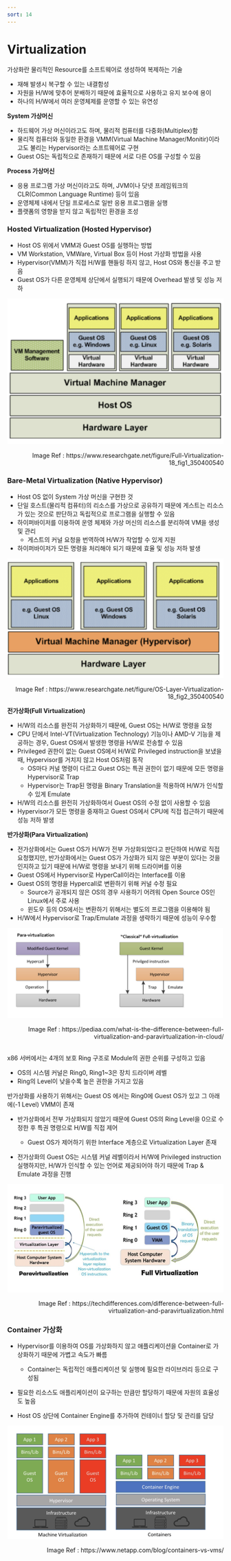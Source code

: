```yaml
---
sort: 14
---
```


# Virtualization

가상화란 물리적인 Resource를 소프트웨어로 생성하여 복제하는 기술

* 재해 발생시 복구할 수 있는 내결함성
* 자원을 H/W에 맞추어 분배하기 때문에 효율적으로 사용하고 유지 보수에 용이
* 하나의 H/W에서 여러 운영체제를 운영할 수 있는 유연성

**System 가상머신**

* 하드웨어 가상 머신이라고도 하며, 물리적 컴퓨터를 다중화(Multiplex)함
* 물리적 컴퓨터와 동일한 환경을 VMM(Virtual Machine Manager/Monitir)이라고도 불리는 Hypervisor라는 소프트웨어로 구현
* Guest OS는 독립적으로 존재하기 때문에 서로 다른 OS를 구성할 수 있음

**Process 가상머신**

* 응용 프로그램 가상 머신이라고도 하며, JVM이나 닷넷 프레임워크의 CLR(Common Language Runtime) 등이 있음
* 운영체제 내에서 단일 프로세스로 일반 응용 프로그램을 실행
* 플랫폼의 영향을 받지 않고 독립적인 환경을 조성

### Hosted Virtualization (Hosted Hypervisor)

* Host OS 위에서 VMM과 Guest OS를 실행하는 방법
* VM Workstation, VMWare, Virtual Box 등이 Host 가상화 방법을 사용
* Hypervisor(VMM)가 직접 H/W를 핸들링 하지 않고, Host OS와 통신을 주고 받음
* Guest OS가 다른 운영체제 상단에서 실행되기 때문에 Overhead 발생 및 성능 저하

![HOST_OS_Virtualization](./Img/HOST_OS_Virtualization.png)

<div style="text-align: right">Image Ref : https://www.researchgate.net/figure/Full-Virtualization-18_fig1_350400540 </div>



### Bare-Metal Virtualization (Native Hypervisor)

* Host OS 없이 System 가상 머신을 구현한 것
* 단일 호스트(물리적 컴퓨터)의 리소스를 가상으로 공유하기 때문에 게스트는 리소스가 있는 것으로 판단하고 독립적으로 프로그램을 실행할 수 있음
* 하이퍼바이저를 이용하여 운영 체제와 가상 머신의 리소스를 분리하여 VM을 생성 및 관리
  * 게스트의 커널 요청을 번역하여 H/W가 작업할 수 있게 지원
* 하이퍼바이저가 모든 명령을 처리해야 되기 때문에 효율 및 성능 저하 발생

![Hypervisor](./Img/Hypervisor.png)

<div style="text-align: right">Image Ref : https://www.researchgate.net/figure/OS-Layer-Virtualization-18_fig2_350400540</div>

**전가상화(Full Virtualization)**

* H/W의 리소스를 완전히 가상화하기 때문에, Guest OS는 H/W로 명령을 요청
* CPU 단에서 Intel-VT(Virtualization Technology) 기능이나 AMD-V 기능을 제공하는 경우, Guest OS에서 발생한 명령을 H/W로 전송할 수 있음
* Privileged 권한이 없는 Guest OS에서 H/W로 Privileged instruction을 보냈을 때, Hypervisor를 거치지 않고 Host OS처럼 동작
  * OS마다 커널 명령이 다르고 Guest OS는 특권 권한이 없기 때문에 모든 명령을 Hypervisor로 Trap
  * Hypervisor는 Trap된 명령을 Binary Translation을 적용하여 H/W가 인식할 수 있게 Emulate
* H/W의 리소스를 완전히 가상화하여서 Guest OS의 수정 없이 사용할 수 있음
* Hypervisor가 모든 명령을 중재하고 Guest OS에서 CPU에 직접 접근하기 때문에 성능 저하 발생

**반가상화(Para Virtualization)**

* 전가상화에서는 Guest OS가 H/W가 전부 가상화되었다고 판단하여 H/W로 직접 요청했지만, 반가상화에서는 Guest OS가 가상화가 되지 않은 부분이 있다는 것을 인지하고 있기 때문에 H/W로 명령을 보내기 위해 드라이버를 이용
* Guest OS에서 Hypervisor로 HyperCall이라는 Interface를 이용
* Guest OS의 명령을 Hypercall로 변환하기 위해 커널 수정 필요
  * Source가 공개되지 않은 OS의 경우 사용하기 어려워 Open Source OS인 Linux에서 주로 사용
  * 윈도우 등의 OS에서는 변환하기 위해서는 별도의 프로그램을 이용해야 됨
* H/W에서 Hypervisor로 Trap/Emulate 과정을 생략하기 때문에 성능이 우수함

![Hypervisor_Full_Para](./Img/Hypervisor_Full_Para.png)

<div style="text-align: right">Image Ref : https://pediaa.com/what-is-the-difference-between-full-virtualization-and-paravirtualization-in-cloud/ </div>

<br/>

x86 서버에서는 4개의 보호 Ring 구조로 Module의 권한 순위를 구성하고 있음

* OS의 시스템 커널은 Ring0, Ring1~3은 장치 드라이버 레벨	
* Ring의 Level이 낮을수록 높은 권한을 가지고 있음 

반가상화를 사용하기 위해서는 Guest OS 에서는 Ring0에 Guest OS가 있고 그 아래에(-1 Level) VMM이 존재

* 반가상화에서 전부 가상화되지 않았기 때문에 Guest OS의 Ring Level을 0으로 수정한 후 특권 명령으로 H/W를 직접 제어
  * Guest OS가 제어하기 위한 Interface 계층으로 Virtualization Layer 존재

* 전가상화의 Guest OS는 시스템 커널 레벨이라서 H/W에 Privileged instruction 실행하지만, H/W가 인식할 수 있는 언어로 제공되어야 하기 때문에 Trap & Emulate 과정을 진행

![x86_Ring](./Img/x86_Ring.png)

<div style="text-align: right">Image Ref : https://techdifferences.com/difference-between-full-virtualization-and-paravirtualization.html </div>

### Container 가상화

* Hypervisor를 이용하여 OS를 가상화하지 않고 애플리케이션을 Container로 가상화하기 때문에 가볍고 속도가 빠름
  * Container는 독립적인 애플리케이션 및 실행에 필요한 라이브러리 등으로 구성됨
* 필요한 리소스도 애플리케이션이 요구하는 만큼만 할당하기 때문에 자원의 효율성도 높음

* Host OS 상단에 Container Engine를 추가하여 컨테이너 할당 및 관리를 담당

![Container](./Img/Container.png)

<div style="text-align: right">Image Ref : https://www.netapp.com/blog/containers-vs-vms/ </div>

